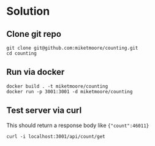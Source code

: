 # Solution

## Clone git repo

```
git clone git@github.com:miketmoore/counting.git
cd counting
```

## Run via docker

```
docker build . -t miketmoore/counting
docker run -p 3001:3001 -d miketmoore/counting
```

## Test server via curl

This should return a response body like `{"count":46011}`

```
curl -i localhost:3001/api/count/get
```
